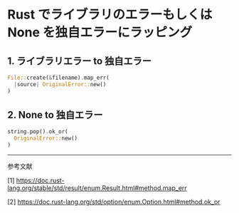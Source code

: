 # Rust でライブラリのエラーもしくは None を独自エラーにラッピング

## 1. ライブラリエラー to 独自エラー
```rust
File::create(&filename).map_err(
  |source| OriginalError::new()
)
```

## 2. None to 独自エラー
```rust
string.pop().ok_or(
  OriginalError::new()
)
```

---
参考文献

[1] https://doc.rust-lang.org/stable/std/result/enum.Result.html#method.map_err

[2] https://doc.rust-lang.org/std/option/enum.Option.html#method.ok_or
